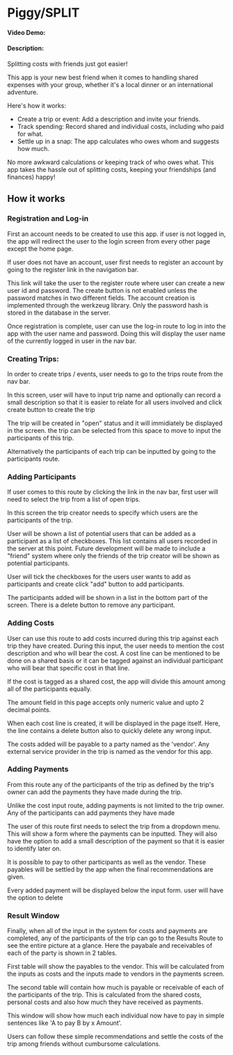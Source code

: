 # Piggy/SPLIT
#### Video Demo:  <URL HERE>
#### Description:
Splitting costs with friends just got easier!

This app is your new best friend when it comes to handling shared expenses with your group, whether it's a local dinner or an international adventure.

Here's how it works:

+ Create a trip or event: Add a description and invite your friends.
+ Track spending: Record shared and individual costs, including who paid for what.
+ Settle up in a snap: The app calculates who owes whom and suggests how much.

No more awkward calculations or keeping track of who owes what. This app takes the hassle out of splitting costs, keeping your friendships (and finances) happy!

## How it works

### Registration and Log-in

First an account needs to be created to use this app. if user is not logged in, the app will redirect the user to the login screen from every other page except the home page. 

If user does not have an account, user first needs to register an account by going to the register link in the navigation bar.

This link will take the user to the register route where user can create a new user id and password. The create button is not enabled unless the password matches in two different fields. The account creation is implemented through the werkzeug library. Only the password hash is stored in the database in the server.

Once registration is complete, user can use the log-in route to log in into the app with the user name and password. Doing this will display the user name of the currently logged in user in the nav bar.

### Creating Trips:

In order to create trips / events, user needs to go to the trips route from the nav bar. 

In this screen, user will have to input trip name and optionally can record a small description so that it is easier to relate for all users involved and click create button to create the trip

The trip will be created in "open" status and it will immidiately be displayed in the screen. the trip can be selected from this space to move to input the participants of this trip.

Alternatively the participants of each trip can be inputted by going to the participants route. 

### Adding Participants

If user comes to this route by clicking the link in the nav bar, first user will need to select the trip from a list of open trips. 

In this screen the trip creator needs to specify which users are the participants of the trip. 

User will be shown a list of potential users that can be added as a participant as a list of checkboxes. This list contains all users recorded in the server at this point. Future development will be made to include a "friend" system where only the friends of the trip creator will be shown as potential participants. 

User will tick the checkboxes for the users user wants to add as participants and create click "add" button to add participants. 

The participants added will be shown in a list in the bottom part of the screen. There is a delete button to remove any participant.

###  Adding Costs

User can use this route to add costs incurred during this trip against each trip they have created. During this input, the user needs to mention the cost description and who will bear the cost. A cost line can be mentioned to be done on a shared basis or it can be tagged against an individual participant who will bear that specific cost in that line.

If the cost is tagged as a shared cost, the app will divide this amount among all of the participants equally. 

The amount field in this page accepts only numeric value and upto 2 decimal points. 

When each cost line is created, it will be displayed in the page itself. Here, the line contains a delete button also to quickly delete any wrong input.

The costs added will be payable to a party named as the 'vendor'. Any external service provider in the trip is named as the vendor for this app.

### Adding Payments 

From this route any of the participants of the trip as defined by the trip's owner can add the payments they have made during the trip. 

Unlike the cost input route, adding payments is not limited to the trip owner. Any of the participants can add payments they have made

The user of this route first needs to select the trip from a dropdown menu. This will show a form where the payments can be inputted. They will also have the option to add a small description of the payment so that it is easier to identify later on.

It is possible to pay to other participants as well as the vendor. These payables will be settled by the app when the final recommendations are given. 

Every added payment will be displayed below the input form. user will have the option to delete

### Result Window

Finally, when all of the input in the system for costs and payments are completed, any of the participants of the trip can go to the Results Route to see the entire picture at a glance. Here the payabale and receivables of each of the party is shown in 2 tables. 

First table will show the payables to the vendor. This will be calculated from the inputs as costs and the inputs made to vendors in the payments screen. 

The second table will contain how much is payable or receivable of each of the participants of the trip. This is calculated from the shared costs, personal costs and also how much they have received as payments. 

This window will show how much each individual now have to pay in simple sentences like 'A to pay B by x Amount'.

Users can follow these simple recommendations and settle the costs of the trip among friends without cumbursome calculations.

